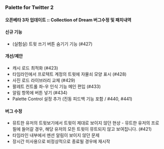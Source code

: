 ### Palette for Twitter 2
#### 오픈베타 3차 업데이트 :: Collection of Dream 버그수정 및 패치내역

#### 신규 기능
* (실험실) 트윗 쓰기 버튼 숨기기 기능 (#427)

#### 개선/제안
* 캐시 로드 최적화 (#423)
* 타임라인에서 프로텍트 계정의 트윗에 자물쇠 모양 표시 (#428)
* 사진 로드 라이브러리 교체 (#429)
* 팔레트 컨트롤 좌-우 인식 기능 메인 편입 (#433)
* 알림 항목에 버튼 넣기 (#434)
* Palette Control 설정 추가 (진동 피드백 기능 포함 / #440, #441)

#### 버그 수정
* 뮤트한 유저의 트윗보기에서 트윗이 제대로 보이지 않던 현상 - 뮤트한 유저의 프로필에 들어갈 경우, 해당 유저의 모든 트윗이 뮤트되지 않고 보여집니다. (#421)
* 타임라인 내부에서 멘션 알림이 보이지 않던 문제
* 장시간 미사용으로 비정상적으로 종료될 경우에 재시작
